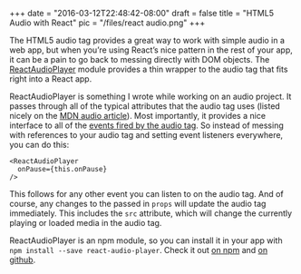 
+++
date = "2016-03-12T22:48:42-08:00"
draft = false
title = "HTML5 Audio with React"
pic = "/files/react audio.png"
+++

<p>The HTML5 audio tag provides a great way to work with simple audio in a web app, but when you’re using React’s nice pattern in the rest of your app, it can be a pain to go back to messing directly with DOM objects.  The <a href="https://www.npmjs.com/package/react-audio-player">ReactAudioPlayer</a> module provides a thin wrapper to the audio tag that fits right into a React app.</p>

<p>ReactAudioPlayer is something I wrote while working on an audio project.  It passes through all of the typical attributes that the audio tag uses (listed nicely on the <a href="https://developer.mozilla.org/en-US/docs/Web/HTML/Element/audio">MDN audio article</a>).  Most importantly, it provides a nice interface to all of the <a href="https://developer.mozilla.org/en-US/docs/Web/Guide/Events/Media_events">events fired by the audio tag</a>.  So instead of messing with references to your audio tag and setting event listeners everywhere, you can do this:</p>

<pre><code>&lt;ReactAudioPlayer
  onPause={this.onPause}
/&gt;
</code></pre>

<p>This follows for any other event you can listen to on the audio tag.  And of course, any changes to the passed in <code>props</code> will update the audio tag immediately.  This includes the <code>src</code> attribute, which will change the currently playing or loaded media in the audio tag.</p>

<p>ReactAudioPlayer is an npm module, so you can install it in your app with <code>npm install --save react-audio-player</code>.  Check it out <a href="https://www.npmjs.com/package/react-audio-player">on npm</a> and <a href="https://github.com/justinmc/react-audio-player">on github</a>.</p>